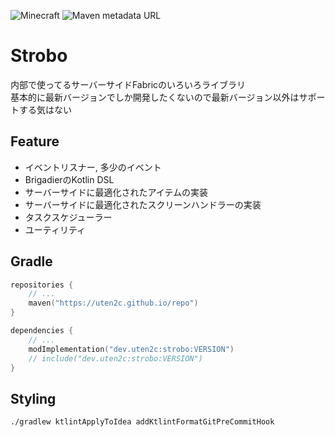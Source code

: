 ![Minecraft](https://img.shields.io/badge/minecraft-1.18.1-brightgreen)
![Maven metadata URL](https://img.shields.io/maven-metadata/v?metadataUrl=https%3A%2F%2Futen2c.github.io%2Frepo%2Fdev%2Futen2c%2Fstrobo%2Fmaven-metadata.xml)

# Strobo

内部で使ってるサーバーサイドFabricのいろいろライブラリ  
基本的に最新バージョンでしか開発したくないので最新バージョン以外はサポートする気はない

## Feature

- イベントリスナー, 多少のイベント
- BrigadierのKotlin DSL
- サーバーサイドに最適化されたアイテムの実装
- サーバーサイドに最適化されたスクリーンハンドラーの実装
- タスクスケジューラー
- ユーティリティ

## Gradle

```kotlin
repositories {
    // ...
    maven("https://uten2c.github.io/repo")
}
```

```kotlin
dependencies {
    // ...
    modImplementation("dev.uten2c:strobo:VERSION")
    // include("dev.uten2c:strobo:VERSION")
}
```

## Styling

```
./gradlew ktlintApplyToIdea addKtlintFormatGitPreCommitHook
```
